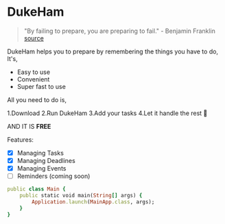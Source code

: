 # DukeHam
> "By failing to prepare, you are preparing to fail." - Benjamin Franklin [source](https://www.goodreads.com/quotes/15061-by-failing-to-prepare-you-are-preparing-to-fail#:~:text=Quote%20by%20Benjamin%20Franklin%3A%20%E2%80%9CBy,you%20are%20preparing%20to%20fail.%E2%80%9D)

DukeHam helps you to prepare by remembering the things you have to do, It's,

- Easy to use
- Convenient 
- Super fast to use 

All you need to do is,

1.Download
2.Run DukeHam
3.Add your tasks
4.Let it handle the rest :star_struck:

AND IT IS **FREE**

Features:
- [x] Managing Tasks
- [x] Managing Deadlines
- [x] Managing Events 
- [ ] Reminders (coming soon)

```ruby
public class Main {
    public static void main(String[] args) {
        Application.launch(MainApp.class, args);
    }
}
